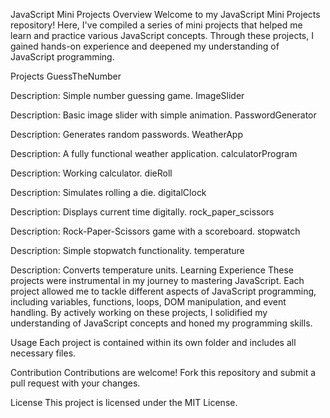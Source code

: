 JavaScript Mini Projects
Overview
Welcome to my JavaScript Mini Projects repository! Here, I've compiled a series of mini projects that helped me learn and practice various JavaScript concepts. Through these projects, I gained hands-on experience and deepened my understanding of JavaScript programming.

Projects
GuessTheNumber

Description: Simple number guessing game.
ImageSlider

Description: Basic image slider with simple animation.
PasswordGenerator

Description: Generates random passwords.
WeatherApp

Description: A fully functional weather application.
calculatorProgram

Description: Working calculator.
dieRoll

Description: Simulates rolling a die.
digitalClock

Description: Displays current time digitally.
rock_paper_scissors

Description: Rock-Paper-Scissors game with a scoreboard.
stopwatch

Description: Simple stopwatch functionality.
temperature

Description: Converts temperature units.
Learning Experience
These projects were instrumental in my journey to mastering JavaScript. Each project allowed me to tackle different aspects of JavaScript programming, including variables, functions, loops, DOM manipulation, and event handling. By actively working on these projects, I solidified my understanding of JavaScript concepts and honed my programming skills.

Usage
Each project is contained within its own folder and includes all necessary files. 

Contribution
Contributions are welcome! Fork this repository and submit a pull request with your changes.

License
This project is licensed under the MIT License.
